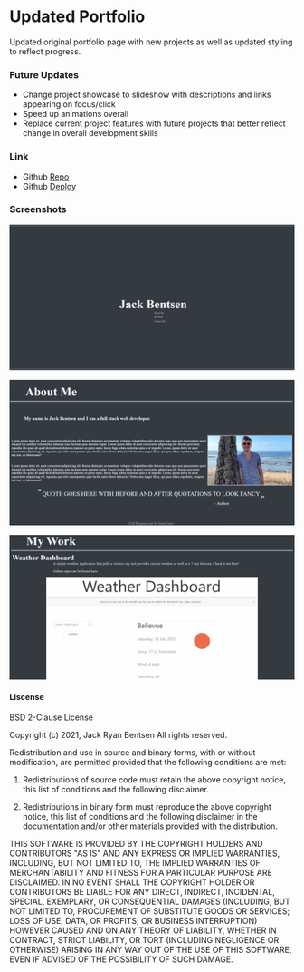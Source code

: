 # Updated Portfolio
Updated original portfolio page with new projects as well as updated styling to reflect progress. 

### Future Updates

- Change project showcase to slideshow with descriptions and links appearing on focus/click
- Speed up animations overall
- Replace current project features with future projects that better reflect change in overall development skills

### Link
- Github [Repo](https://github.com/Atlas238/)
- Github [Deploy](https://atlas238.github.io/portfolio-one/)

### Screenshots

![Landing](/assets/images/portfolio-landing.PNG)

![About](/assets/images/about-me-portfolio.PNG)

![Work](/assets/images/my-work-portfolio.PNG)

#### Liscense
BSD 2-Clause License

Copyright (c) 2021, Jack Ryan Bentsen
All rights reserved.

Redistribution and use in source and binary forms, with or without
modification, are permitted provided that the following conditions are met:

1. Redistributions of source code must retain the above copyright notice, this
   list of conditions and the following disclaimer.

2. Redistributions in binary form must reproduce the above copyright notice,
   this list of conditions and the following disclaimer in the documentation
   and/or other materials provided with the distribution.

THIS SOFTWARE IS PROVIDED BY THE COPYRIGHT HOLDERS AND CONTRIBUTORS "AS IS"
AND ANY EXPRESS OR IMPLIED WARRANTIES, INCLUDING, BUT NOT LIMITED TO, THE
IMPLIED WARRANTIES OF MERCHANTABILITY AND FITNESS FOR A PARTICULAR PURPOSE ARE
DISCLAIMED. IN NO EVENT SHALL THE COPYRIGHT HOLDER OR CONTRIBUTORS BE LIABLE
FOR ANY DIRECT, INDIRECT, INCIDENTAL, SPECIAL, EXEMPLARY, OR CONSEQUENTIAL
DAMAGES (INCLUDING, BUT NOT LIMITED TO, PROCUREMENT OF SUBSTITUTE GOODS OR
SERVICES; LOSS OF USE, DATA, OR PROFITS; OR BUSINESS INTERRUPTION) HOWEVER
CAUSED AND ON ANY THEORY OF LIABILITY, WHETHER IN CONTRACT, STRICT LIABILITY,
OR TORT (INCLUDING NEGLIGENCE OR OTHERWISE) ARISING IN ANY WAY OUT OF THE USE
OF THIS SOFTWARE, EVEN IF ADVISED OF THE POSSIBILITY OF SUCH DAMAGE.